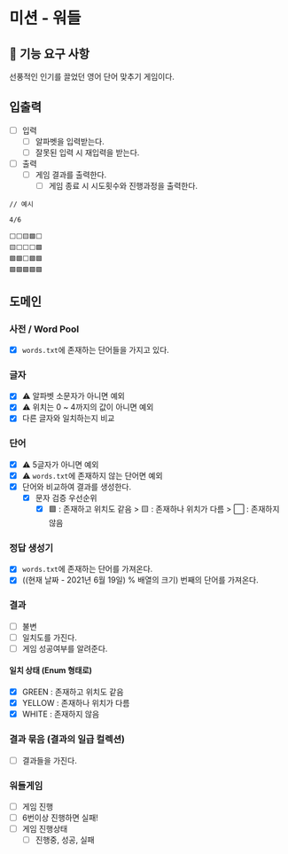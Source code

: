 # 미션 - 워들

## 🚀 기능 요구 사항

선풍적인 인기를 끌었던 영어 단어 맞추기 게임이다.

## 입출력

- [ ] 입력
    - [ ] 알파벳을 입력받는다.
    - [ ] 잘못된 입력 시 재입력을 받는다.

- [ ] 출력
    - [ ] 게임 결과를 출력한다.
        - [ ] 게임 종료 시 시도횟수와 진행과정을 출력한다.

```text
// 예시

4/6

⬜⬜🟨🟩⬜
🟨⬜⬜⬜🟩
🟩🟩⬜🟩🟩
🟩🟩🟩🟩🟩
```

## 도메인

### 사전 / Word Pool

- [x] `words.txt`에 존재하는 단어들을 가지고 있다.

### 글자

- [x] ⚠️ 알파벳 소문자가 아니면 예외
- [x] ⚠️ 위치는 0 ~ 4까지의 값이 아니면 예외
- [x] 다른 글자와 일치하는지 비교

### 단어

- [x] ⚠️ 5글자가 아니면 예외
- [x] ⚠️ `words.txt`에 존재하지 않는 단어면 예외
- [x] 단어와 비교하여 결과를 생성한다.
    - [x] 문자 검증 우선순위
        - [x] 🟩 : 존재하고 위치도 같음 > 🟨 : 존재하나 위치가 다름 > ⬜ : 존재하지 않음

### 정답 생성기

- [x] `words.txt`에 존재하는 단어를 가져온다.
- [x] ((현재 날짜 - 2021년 6월 19일) % 배열의 크기) 번째의 단어를 가져온다.

### 결과

- [ ] 불변
- [ ] 일치도를 가진다.
- [ ] 게임 성공여부를 알려준다.

#### 일치 상태 (Enum 형태로)

- [x] GREEN : 존재하고 위치도 같음
- [x] YELLOW : 존재하나 위치가 다름
- [x] WHITE : 존재하지 않음

### 결과 묶음 (결과의 일급 컬렉션)

- [ ] 결과들을 가진다.

### 워들게임

- [ ] 게임 진행
- [ ] 6번이상 진행하면 실패!
- [ ] 게임 진행상태
    - [ ] 진행중, 성공, 실패
